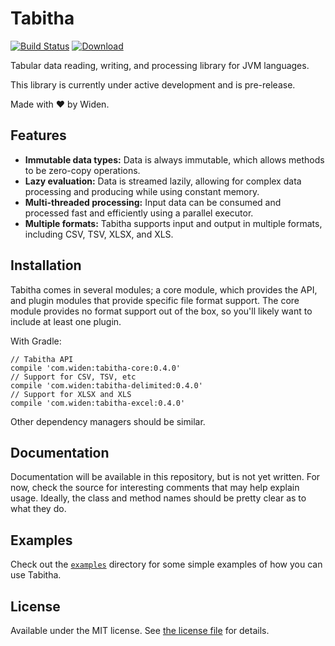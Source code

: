 # Tabitha

[![Build Status](https://img.shields.io/travis/Widen/tabitha.svg)](https://travis-ci.org/Widen/tabitha)
[![Download](https://api.bintray.com/packages/widen/oss/tabitha/images/download.svg)](https://bintray.com/widen/oss/tabitha/_latestVersion)

Tabular data reading, writing, and processing library for JVM languages.

This library is currently under active development and is pre-release.

Made with :heart: by Widen.

## Features

- **Immutable data types:** Data is always immutable, which allows methods to be zero-copy operations.
- **Lazy evaluation:** Data is streamed lazily, allowing for complex data processing and producing while using constant memory.
- **Multi-threaded processing:** Input data can be consumed and processed fast and efficiently using a parallel executor.
- **Multiple formats:** Tabitha supports input and output in multiple formats, including CSV, TSV, XLSX, and XLS.

## Installation

Tabitha comes in several modules; a core module, which provides the API, and plugin modules that provide specific file format support. The core module provides no format support out of the box, so you'll likely want to include at least one plugin.

With Gradle:

```
// Tabitha API
compile 'com.widen:tabitha-core:0.4.0'
// Support for CSV, TSV, etc
compile 'com.widen:tabitha-delimited:0.4.0'
// Support for XLSX and XLS
compile 'com.widen:tabitha-excel:0.4.0'
```

Other dependency managers should be similar.

## Documentation

Documentation will be available in this repository, but is not yet written. For now, check the source for interesting comments that may help explain usage. Ideally, the class and method names should be pretty clear as to what they do.

## Examples

Check out the [`examples`](examples) directory for some simple examples of how you can use Tabitha.

## License

Available under the MIT license. See [the license file](LICENSE.md) for details.
